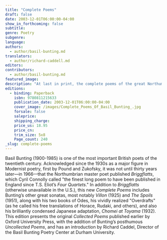 ```yaml
---
title: "Complete Poems"
draft: false
date: 2003-12-01T06:00:00-04:00
show_in_forthcoming: false
subtitle:
genre: Poetry
subgenre:
language:
authors:
  - author/basil-bunting.md
translators:
  - author/richard-caddell.md
editors:
contributors:
  - author/basil-bunting.md
featured_image:
description: "At last in print, the complete poems of the great Northumbrian poet – admired by Pound, Yeats, and Zukofsky – containing his masterwork _Briggflatts._ "
editions:
  - binding: Paperback
    isbn: 9780811215633
    publication_date: 2003-12-01T06:00:00-04:00
    cover_image: /images/Complete_Poems_Of_Basil_Bunting_.jpg
    forsale: false
    saleprice:
    shipping_charge:
    price_us: 18.95
    price_cn:
    trim_size: 5x8
    Page_count: 240
_slug: complete-poems
---
```


Basil Bunting (1900-1985) is one of the most important British poets of the twentieth century. Acknowledged since the 1930s as a major figure in Modernist poetry, first by Pound and Zukofsky, it was not until thirty years later––in 1966––that the Northumbrian master poet published _Briggflatts_, which Cyril Connolly called "the finest long poem to have been published in England since T.S. Eliot’s _Four Quartets_." In addition to _Briggflatts_ (otherwise unavailable in the U.S.), this new _Complete Poems_ includes Bunting’s other great sonatas, most notably _Villon_ (1925) and _The Spoils_ (1951), along with his two books of Odes, his vividly realized "Overdrafts" (as he called his free translations of Horace, Rudaki, and others), and also his brilliantly condensed Japanese adaptation, _Chomei at Toyama_ (1932). This edition presents the original _Collected Poems_ published earlier by Oxford University Press, with the addition of Bunting’s posthumous _Uncollected Poems_, and has an introduction by Richard Caddel, Director of the Basil Bunting Poetry Center at Durham University.

